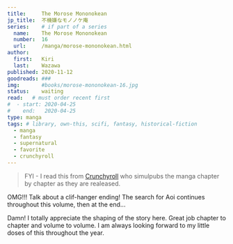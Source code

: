 ```yaml
---
title:     The Morose Mononokean
jp_title:  不機嫌なモノノケ庵
series:    # if part of a series
  name:    The Morose Mononokean
  number:  16
  url:     /manga/morose-mononokean.html
author: 
  first:   Kiri 
  last:    Wazawa
published: 2020-11-12 
goodreads: ###
img:       #books/morose-mononokean-16.jpg
status:    waiting
read:   # must order recent first
#  - start: 2020-04-25 
#    end:   2020-04-25 
type: manga
tags: # library, own-this, scifi, fantasy, historical-fiction
  - manga
  - fantasy
  - supernatural
  - favorite
  - crunchyroll
---
```


> FYI - I read this from [Crunchyroll](https://www.crunchyroll.com/comics/manga/the-morose-mononokean/volumes) who simulpubs the manga chapter by chapter as they are realeased.

OMG!!! Talk about a clif-hanger ending! The search for Aoi continues throughout this volume, then at the end... 

Damn! I totally appreciate the shaping of the story here. Great job chapter to chapter and volume to volume. I am always looking forward to my little doses of this throughout the year. 
